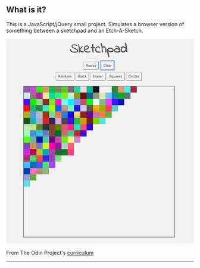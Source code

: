 ## What is it?

This is a JavaScript/jQuery small project. Simulates a browser version of something between a sketchpad and an Etch-A-Sketch.

![Project Screenshot](https://github.com/alv2r/pixel-sketchpad/blob/master/img/project.png)

From The Odin Project's [curriculum](https://www.theodinproject.com/courses/web-development-101/lessons/javascript-and-jquery)

---